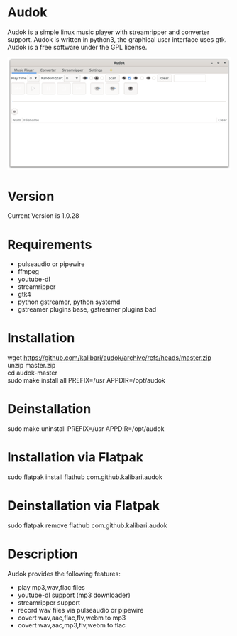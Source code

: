 Audok
======
Audok is a simple linux music player with streamripper and converter support. Audok is written in python3, the graphical user interface uses gtk. Audok is a free software under the GPL license.

![Screenshot](https://github.com/kalibari/audok/blob/master/audok/screenshot.png)


Version
======
Current Version is 1.0.28


Requirements
======
- pulseaudio or pipewire
- ffmpeg
- youtube-dl
- streamripper
- gtk4
- python gstreamer, python systemd
- gstreamer plugins base, gstreamer plugins bad


Installation
======
wget https://github.com/kalibari/audok/archive/refs/heads/master.zip<br/>
unzip master.zip<br/>
cd audok-master<br/>
sudo make install all PREFIX=/usr APPDIR=/opt/audok<br/>


Deinstallation
======
sudo make uninstall PREFIX=/usr APPDIR=/opt/audok<br/>


Installation via Flatpak
======
sudo flatpak install flathub com.github.kalibari.audok<br/>


Deinstallation via Flatpak
======
sudo flatpak remove flathub com.github.kalibari.audok<br/>



Description
======
Audok provides the following features:
- play mp3,wav,flac files
- youtube-dl support (mp3 downloader)
- streamripper support
- record wav files via pulseaudio or pipewire
- covert wav,aac,flac,flv,webm to mp3
- covert wav,aac,mp3,flv,webm to flac
